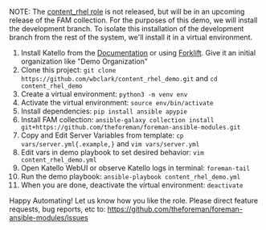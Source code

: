 NOTE: The [content_rhel role](https://github.com/theforeman/foreman-ansible-modules/tree/develop/roles/content_rhel) is not released, but will be in an upcoming release of the FAM collection. For the purposes of this demo, we will install the development branch.
To isolate this installation of the development branch from the rest of the system, we'll install it in a virtual environment.

1. Install Katello from the [Documentation](https://theforeman.org/plugins/katello/3.18/installation/index.html) or using [Forklift](https://github.com/theforeman/forklift). Give it an initial organization like "Demo Organization"
2. Clone this project: `git clone https://github.com/wbclark/content_rhel_demo.git` and `cd content_rhel_demo`
3. Create a virtual environment: `python3 -m venv env`
4. Activate the virtual environment: `source env/bin/activate`
5. Install dependencies: `pip install ansible apypie`
6. Install FAM collection: `ansible-galaxy collection install git+https://github.com/theforeman/foreman-ansible-modules.git`
7. Copy and Edit Server Variables from template: `cp vars/server.yml{.example,}` and `vim vars/server.yml`
8. Edit vars in demo playbook to set desired behavior: `vim content_rhel_demo.yml`
9. Open Katello WebUI or observe Katello logs in terminal: `foreman-tail`
10. Run the demo playbook: `ansible-playbook content_rhel_demo.yml`
11. When you are done, deactivate the virtual environment: `deactivate`

Happy Automating! Let us know how you like the role. Please direct feature requests, bug reports, etc to: https://github.com/theforeman/foreman-ansible-modules/issues
